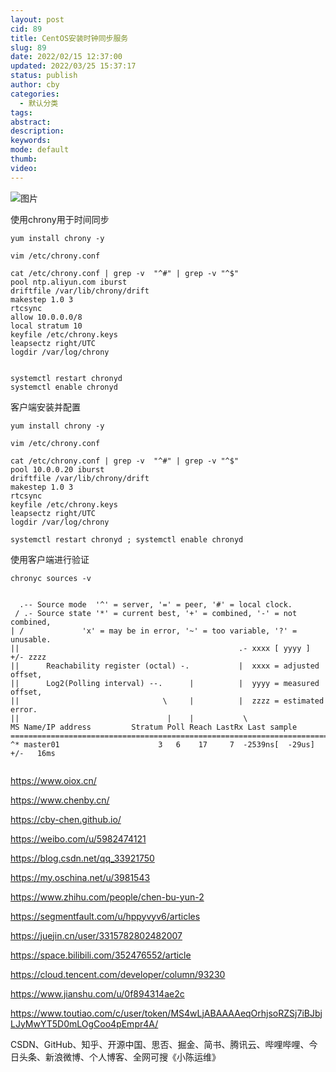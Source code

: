```yaml
---
layout: post
cid: 89
title: CentOS安装时钟同步服务
slug: 89
date: 2022/02/15 12:37:00
updated: 2022/03/25 15:37:17
status: publish
author: cby
categories: 
  - 默认分类
tags: 
abstract: 
description: 
keywords: 
mode: default
thumb: 
video: 
---
```



  

  

![图片](https://p3-juejin.byteimg.com/tos-cn-i-k3u1fbpfcp/dc6cf2866ac64e0698e289c141aa34a7~tplv-k3u1fbpfcp-zoom-1.image)

  

  

使用chrony用于时间同步

  

```shell
yum install chrony -y

vim /etc/chrony.conf

cat /etc/chrony.conf | grep -v  "^#" | grep -v "^$"
pool ntp.aliyun.com iburst
driftfile /var/lib/chrony/drift
makestep 1.0 3
rtcsync
allow 10.0.0.0/8
local stratum 10
keyfile /etc/chrony.keys
leapsectz right/UTC
logdir /var/log/chrony


systemctl restart chronyd
systemctl enable chronyd
```

  

客户端安装并配置

  

```shell
yum install chrony -y

vim /etc/chrony.conf

cat /etc/chrony.conf | grep -v  "^#" | grep -v "^$"
pool 10.0.0.20 iburst
driftfile /var/lib/chrony/drift
makestep 1.0 3
rtcsync
keyfile /etc/chrony.keys
leapsectz right/UTC
logdir /var/log/chrony

systemctl restart chronyd ; systemctl enable chronyd
```

  

使用客户端进行验证

  

```shell
chronyc sources -v


  .-- Source mode  '^' = server, '=' = peer, '#' = local clock.
 / .- Source state '*' = current best, '+' = combined, '-' = not combined,
| /             'x' = may be in error, '~' = too variable, '?' = unusable.
||                                                 .- xxxx [ yyyy ] +/- zzzz
||      Reachability register (octal) -.           |  xxxx = adjusted offset,
||      Log2(Polling interval) --.      |          |  yyyy = measured offset,
||                                \     |          |  zzzz = estimated error.
||                                 |    |           \
MS Name/IP address         Stratum Poll Reach LastRx Last sample               
===============================================================================
^* master01                      3   6    17     7  -2539ns[  -29us] +/-   16ms


```



https://www.oiox.cn/

https://www.chenby.cn/

https://cby-chen.github.io/

https://weibo.com/u/5982474121

https://blog.csdn.net/qq_33921750

https://my.oschina.net/u/3981543

https://www.zhihu.com/people/chen-bu-yun-2

https://segmentfault.com/u/hppyvyv6/articles

https://juejin.cn/user/3315782802482007

https://space.bilibili.com/352476552/article

https://cloud.tencent.com/developer/column/93230

https://www.jianshu.com/u/0f894314ae2c

https://www.toutiao.com/c/user/token/MS4wLjABAAAAeqOrhjsoRZSj7iBJbjLJyMwYT5D0mLOgCoo4pEmpr4A/

CSDN、GitHub、知乎、开源中国、思否、掘金、简书、腾讯云、哔哩哔哩、今日头条、新浪微博、个人博客、全网可搜《小陈运维》